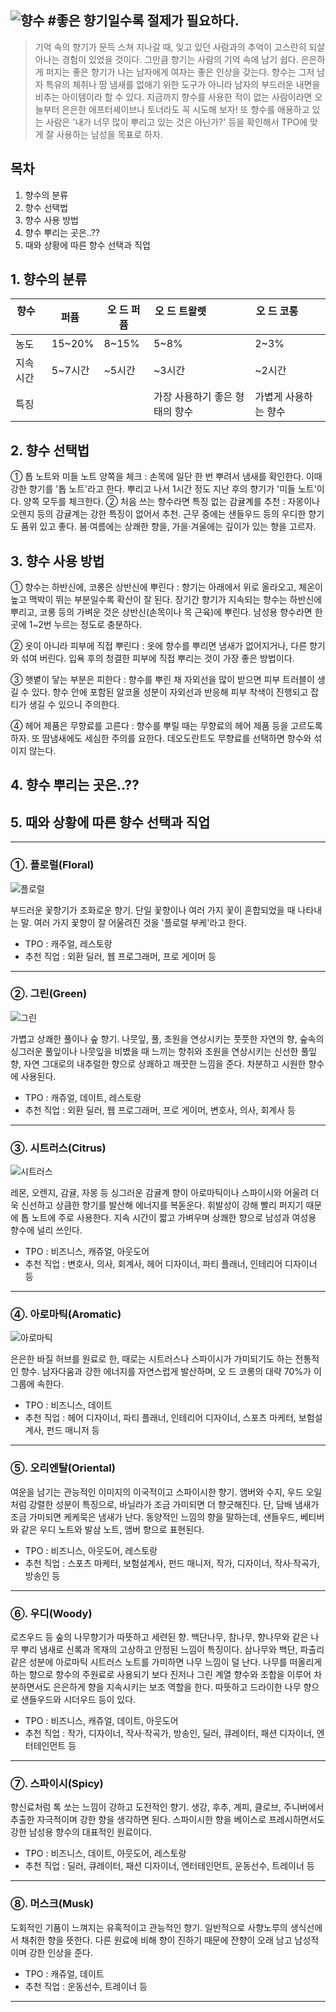 ![향수](http://i59.tinypic.com/2eyb6le.jpg)
#좋은 향기일수록 절제가 필요하다.
----
>기억 속의 향기가 문득 스쳐 지나갈 때, 잊고 있던 사람과의 추억이 고스란히 되살아나는 경험이 있었을 것이다. 그만큼 향기는 사람의 기억 속에 남기 쉽다. 은은하게 퍼지는 좋은 향기가 나는 남자에게 여자는 좋은 인상을 갖는다. 향수는 그저 남자 특유의 체취나 땀 냄새를 없애기 위한 도구가 아니라 남자의 부드러운 내면을 비추는 아이템이라 할 수 있다.
>지금까지 향수를 사용한 적이 없는 사람이라면 오늘부터 은은한 애프터셰이브나 토너라도 꼭 시도해 보자! 또 향수를 애용하고 있는 사람은 '내가 너무 많이 뿌리고 있는 것은 아닌가?' 등을 확인해서 TPO에 맞게 잘 사용하는 남성을 목표로 하자.

## 목차 
 1. 향수의 분류
 2. 향수 선택법
 3. 향수 사용 방법
 4. 향수 뿌리는 곳은..??
 5. 때와 상황에 따른 향수 선택과 직업

## 1. 향수의 분류
| 향수     | 퍼퓸    | 오 드 퍼퓸 | 오 드 트왈렛                     | 오 드 코롱            |
|----------|---------|------------|----------------------------------|-----------------------|
| 농도     | 15~20%  | 8~15%      | 5~8%                             | 2~3%                  |
| 지속시간 | 5~7시간 | ~5시간     | ~3시간                           | ~2시간                |
| 특징     |         |            |  가장 사용하기  좋은 형태의 향수 |  가볍게 사용하는 향수 |
## 2. 향수 선택법

① 톱 노트와 미들 노트 양쪽을 체크 : 손목에 일단 한 번 뿌려서 냄새를 확인한다. 이때 강한 향기를 '톱 노트'라고 한다. 뿌리고 나서 1시간 정도 지난 후의 향기가 '미들 노트'이다. 양쪽 모두를 체크한다.
② 처음 쓰는 향수라면 특징 없는 감귤계를 추천 : 자몽이나 오렌지 등의 감귤계는 강한 특징이 없어서 추천. 근무 중에는 샌들우드 등의 우디한 향기도 품위 있고 좋다. 봄·여름에는 상쾌한 향을, 가을·겨울에는 깊이가 있는 향을 고르자.


## 3. 향수 사용 방법

① 향수는 하반신에, 코롱은 상반신에 뿌린다 : 향기는 아래에서 위로 올라오고, 체온이 높고 맥박이 뛰는 부분일수록 확산이 잘 된다. 장기간 향기가 지속되는 향수는 하반신에 뿌리고, 코롱 등의 가벼운 것은 상반신(손목이나 목 근육)에 뿌린다. 남성용 향수라면 한곳에 1~2번 누르는 정도로 충분하다.

② 옷이 아니라 피부에 직접 뿌린다 : 옷에 향수를 뿌리면 냄새가 없어지거나, 다른 향기와 섞여 버린다. 입욕 후의 청결한 피부에 직접 뿌리는 것이 가장 좋은 방법이다.

③ 햇볕이 닿는 부분은 피한다 : 향수를 뿌린 채 자외선을 많이 받으면 피부 트러블이 생길 수 있다. 향수 안에 포함된 알코올 성분이 자외선과 반응해 피부 착색이 진행되고 잡티가 생길 수 있으니 주의한다.

④ 헤어 제품은 무향료를 고른다 : 향수를 뿌릴 때는 무향료의 헤어 제품 등을 고르도록 하자. 또 땀냄새에도 세심한 주의를 요한다. 데오도란트도 무향료를 선택하면 향수와 섞이지 않는다.

## 4. 향수 뿌리는 곳은..??

## 5. 때와 상황에 따른 향수 선택과 직업
---
### ①. 플로럴(Floral)
![플로럴](http://www.foodsoap.co.kr/shopimages/foodsoap/0470030000252.jpg?07121602)

부드러운 꽃향기가 조화로운 향기. 단일 꽃향이나 여러 가지 꽃이 혼합되었을 때 나타내는 말. 여러 가지 꽃향이 잘 어울려진 것을 '플로럴 부케'라고 한다.
* TPO : 캐주얼, 레스토랑 
* 추천 직업 : 외환 딜러, 웹 프로그래머, 프로 게이머 등

---
### ②. 그린(Green)
![그린](https://img.kr.news.samsung.com/kr/wp-content/uploads/2013/03/%EC%88%B296481.jpg)

가볍고 상쾌한 풀이나 숲 향기. 나뭇잎, 풀, 초원을 연상시키는 풋풋한 자연의 향, 숲속의 싱그러운 풀잎이나 나뭇잎을 비볐을 때 느끼는 향취와 초원을 연상시키는 신선한 풀잎 향, 자연 그대로의 내추럴한 향으로 상쾌하고 깨끗한 느낌을 준다. 차분하고 시원한 향수에 사용된다.
* TPO : 캐쥬얼, 데이트, 레스토랑
* 추천 직업 : 외환 딜러, 웹 프로그래머, 프로 게이머, 변호사, 의사, 회계사 등

---
### ③. 시트러스(Citrus)
![시트러스](http://t1.daumcdn.net/news/201601/18/livingsense/20160118114515946lekz.jpg)

레몬, 오렌지, 감귤, 자몽 등 싱그러운 감귤계 향이 아로마틱이나 스파이시와 어울려 더욱 신선하고 상큼한 향기를 발산해 에너지를 복돋운다. 휘발성이 강해 빨리 퍼지기 때문에 톱 노트에 주로 사용한다. 지속 시간이 짧고 가벼우며 상쾌한 향으로 남성과 여성용 향수에 널리 쓰인다.
* TPO : 비즈니스, 캐쥬얼, 아웃도어
* 추천 직업 : 변호사, 의사, 회계사, 헤어 디자이너, 파티 플래너, 인테리어 디자이너 등

---
### ④. 아로마틱(Aromatic)
![아로마틱](http://static.wixstatic.com/media/9a621e_ef0651420cd44d2dab30627fcb4bf345.jpg_srz_961_355_85_22_0.50_1.20_0.00_jpg_srz)

은은한 바질 허브를 원료로 한, 때로는 시트러스나 스파이시가 가미되기도 하는 전통적인 향수. 남자다움과 강한 에너지를 자연스럽게 발산하며, 오 드 코롱의 대략 70%가 이 그룹에 속한다.
* TPO : 비즈니스, 데이트
* 추천 직업 : 헤어 디자이너, 파티 플래너, 인테리어 디자이너, 스포츠 마케터, 보험설계사, 펀드 매니저 등

---
### ⑤. 오리엔탈(Oriental)
여운을 남기는 관능적인 이미지의 이국적이고 스파이시한 향기. 앰버와 수지, 우드 오일처럼 강렬한 성분이 특징으로, 바닐라가 조금 가미되면 더 향긋해진다. 단, 담배 냄새가 조금 가미되면 케케묵은 냄새가 난다. 동양적인 느낌의 향을 말하는데, 샌들우드, 베티버와 같은 우디 노트와 발삼 노트, 앰버 향으로 표현된다.
* TPO : 비즈니스, 아웃도어, 레스토랑
* 추천 직업 : 스포츠 마케터, 보험설계사, 펀드 매니저, 작가, 디자이너, 작사·작곡가, 방송인 등

---
### ⑥. 우디(Woody)
로즈우드 등 숲의 나무향기가 따뜻하고 세련된 향. 백단나무, 참나무, 향나무와 같은 나무 뿌리 냄새로 신록과 목재의 고상하고 안정된 느낌이 특징이다. 삼나무와 백단, 파출리 같은 성분에 아로마틱 시트러스 노트를 가미하면 나무 느낌이 덜 난다. 나무를 떠올리게 하는 향으로 향수의 주원료로 사용되기 보다 진저나 그린 계열 향수와 조합을 이루어 차분하면서도 은은하게 향을 지속시키는 보조 역할을 한다. 따뜻하고 드라이한 나무 향으로 샌들우드와 시더우드 등이 있다.
* TPO : 비즈니스, 캐쥬얼, 데이트, 아웃도어
* 추천 직업 : 작가, 디자이너, 작사·작곡가, 방송인, 딜러, 큐레이터, 패션 디자이너, 엔터테인먼트 등

---
### ⑦. 스파이시(Spicy)
향신료처럼 톡 쏘는 느낌이 강하고 도전적인 향기. 생강, 후추, 계피, 클로브, 주니버에서 추출한 자극적이며 강한 향을 생각하면 된다. 스파이시한 향을 베이스로 프레시하면서도 강한 남성용 향수의 대표적인 원료이다.
* TPO : 비즈니스, 데이트, 아웃도어, 레스토랑
* 추천 직업 : 딜러, 큐레이터, 패션 디자이너, 엔터테인먼트, 운동선수, 트레이너 등

---
### ⑧. 머스크(Musk)
도회적인 기품이 느껴지는 유혹적이고 관능적인 향기. 일반적으로 사향노루의 생식선에서 채취한 향을 뜻한다. 다른 원료에 비해 향이 진하기 때문에 잔향이 오래 남고 남성적이며 강한 인상을 준다.
* TPO : 캐쥬얼, 데이트
* 추천 직업 : 운동선수, 트레이너 등

---
